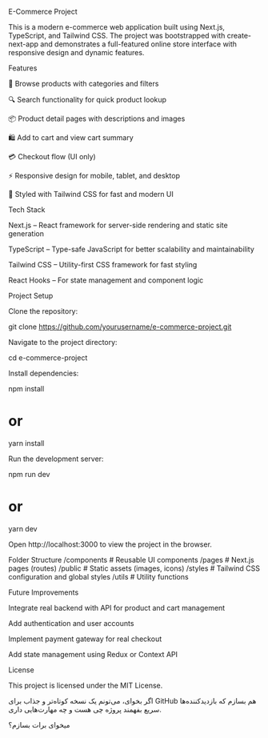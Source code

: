 E-Commerce Project

This is a modern e-commerce web application built using Next.js, TypeScript, and Tailwind CSS. The project was bootstrapped with create-next-app and demonstrates a full-featured online store interface with responsive design and dynamic features.

Features

🛒 Browse products with categories and filters

🔍 Search functionality for quick product lookup

📦 Product detail pages with descriptions and images

🛍️ Add to cart and view cart summary

💳 Checkout flow (UI only)

⚡ Responsive design for mobile, tablet, and desktop

🎨 Styled with Tailwind CSS for fast and modern UI

Tech Stack

Next.js – React framework for server-side rendering and static site generation

TypeScript – Type-safe JavaScript for better scalability and maintainability

Tailwind CSS – Utility-first CSS framework for fast styling

React Hooks – For state management and component logic

Project Setup

Clone the repository:

git clone https://github.com/yourusername/e-commerce-project.git


Navigate to the project directory:

cd e-commerce-project


Install dependencies:

npm install
# or
yarn install


Run the development server:

npm run dev
# or
yarn dev


Open http://localhost:3000
 to view the project in the browser.

Folder Structure
/components      # Reusable UI components
/pages           # Next.js pages (routes)
/public          # Static assets (images, icons)
/styles          # Tailwind CSS configuration and global styles
/utils           # Utility functions

Future Improvements

Integrate real backend with API for product and cart management

Add authentication and user accounts

Implement payment gateway for real checkout

Add state management using Redux or Context API

License

This project is licensed under the MIT License.

اگر بخوای، می‌تونم یک نسخه کوتاه‌تر و جذاب برای GitHub هم بسازم که بازدیدکننده‌ها سریع بفهمند پروژه چی هست و چه مهارت‌هایی داری.

میخوای برات بسازم؟
